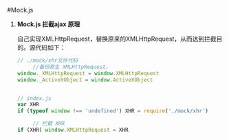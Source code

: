 #Mock.js

1. **Mock.js 拦截ajax 原理**

   自己实现XMLHttpRequest，替换原来的XMLHttpRequest，从而达到拦截目的。源代码如下：

   ```javascript
   // ./mock/xhr文件代码    
   		//备份原生 XMLHttpRequest，
   window._XMLHttpRequest = window.XMLHttpRequest
   window._ActiveXObject = window.ActiveXObject
   
   
   // index.js
   var XHR
   if (typeof window !== 'undefined') XHR = require('./mock/xhr')
   
   		// 拦截 XHR
   if (XHR) window.XMLHttpRequest = XHR
   ```

   

